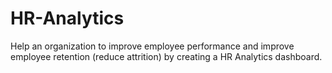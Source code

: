 # HR-Analytics
Help an organization to improve employee performance and improve employee retention (reduce attrition) by creating a HR Analytics dashboard.
